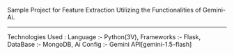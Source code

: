 Sample Project for Feature Extraction Utilizing the Functionalities of Gemini-Ai.
_______________________________________________________________________________________________
Technologies Used :
Language :- Python(3V),
Frameworks :- Flask,
DataBase :- MongoDB,
Ai Config :- Gemini API[gemini-1.5-flash]

